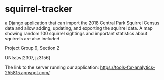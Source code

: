 # squirrel-tracker
a Django application that can import the 2018 Central Park Squirrel Census data and allow adding, updating, and exporting the squirrel data. A map showing random 100 squirrel sightings and important statistics about squirrels are also included.

Project Group 9, Section 2

UNIs:[wt2307, jz3156] 

The link to the server running our application:
https://tools-for-analytics-255815.appspot.com/
